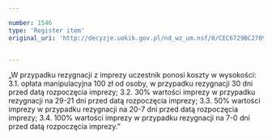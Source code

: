 ```yaml
---

number: 1546
type: 'Register item'
original_uri: 'http://decyzje.uokik.gov.pl/nd_wz_um.nsf/0/CEC6729BC27095B6C125754E003B75E9?OpenDocument'


---
```


„W przypadku rezygnacji z imprezy uczestnik ponosi koszty w wysokości: 3.1. opłata manipulacyjna 100 zł od osoby, w przypadku rezygnacji 30 dni przed datą rozpoczęcia imprezy; 3.2. 30% wartości imprezy w przypadku rezygnacji na 29-21 dni przed datą rozpoczęcia imprezy; 3.3. 50% wartości imprezy w przypadku rezygnacji na 20-7 dni przed datą rozpoczęcia imprezy; 3.4. 100% wartości imprezy w przypadku rezygnacji na 7-0 dni przed datą rozpoczęcia imprezy.”
